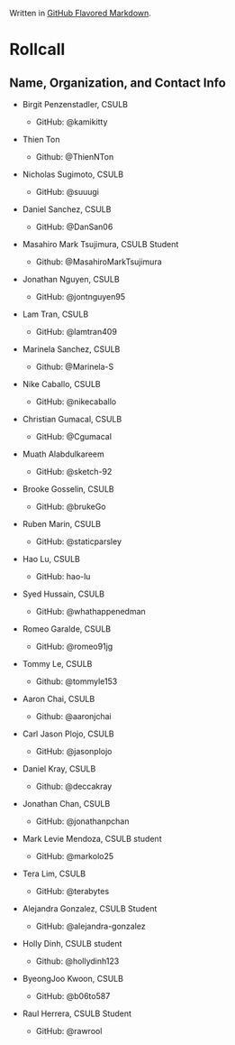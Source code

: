 Written in [GitHub Flavored Markdown](https://help.github.com/articles/github-flavored-markdown).

Rollcall
========

Name, Organization, and Contact Info
-------------------------------------------------
* Birgit Penzenstadler, CSULB
	* GitHub: @kamikitty

* Thien Ton
  * Github: @ThienNTon

* Nicholas Sugimoto, CSULB
	* GitHub: @suuugi

* Daniel Sanchez, CSULB
	* GitHub: @DanSan06

* Masahiro Mark Tsujimura, CSULB Student
  * Github: @MasahiroMarkTsujimura

* Jonathan Nguyen, CSULB
	* GitHub: @jontnguyen95
	
* Lam Tran, CSULB
	* GitHub: @lamtran409

* Marinela Sanchez, CSULB
	* Github: @Marinela-S

* Nike Caballo, CSULB
	* GitHub: @nikecaballo

* Christian Gumacal, CSULB  
	* GitHub: @Cgumacal

* Muath Alabdulkareem
	* GitHub: @sketch-92

* Brooke Gosselin, CSULB
	* GitHub: @brukeGo

* Ruben Marin, CSULB
	* GitHub: @staticparsley
	
* Hao Lu, CSULB
	* GitHub: hao-lu

* Syed Hussain, CSULB
	* GitHub: @whathappenedman

* Romeo Garalde, CSULB
	* GitHub: @romeo91jg

* Tommy Le, CSULB
	* Github: @tommyle153

* Aaron Chai, CSULB
	* Github: @aaronjchai

* Carl Jason Plojo, CSULB
	* GitHub: @jasonplojo

* Daniel Kray, CSULB
    * Github: @deccakray 
    
* Jonathan Chan, CSULB
	* GitHub: @jonathanpchan

* Mark Levie Mendoza, CSULB student
	* GitHub: @markolo25 
  
* Tera Lim, CSULB
	* GitHub: @terabytes

* Alejandra Gonzalez, CSULB Student
	* GitHub: @alejandra-gonzalez

* Holly Dinh, CSULB student
 	* Github: @hollydinh123

* ByeongJoo Kwoon, CSULB
	* GitHub: @b06to587

* Raul Herrera, CSULB Student
	* GitHub: @rawrool
